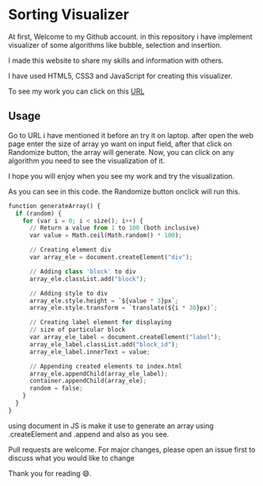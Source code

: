 # Sorting Visualizer

At first, Welcome to my Github account.
in this repository i have implement visualizer of some algorithms like bubble, selection and insertion.

I made this website to share my skills and information with others.

I have used HTML5, CSS3 and JavaScript for creating this visualizer.

To see my work you can click on this [URL](https://ahmedsaleh10.github.io/Sorting-visualization/)

## Usage
Go to URL i have mentioned it before an try it on laptop.
after open the web page enter the size of array yo want on input field, after that click on Randomize button, the array will generate. Now, you can click on any algorithm you need to see the visualization of it.

I hope you will enjoy when you see my work and try the visualization.

As you can see in this code. the Randomize button onclick will run this.

```python
function generateArray() {
  if (random) {
    for (var i = 0; i < size(); i++) {
      // Return a value from 1 to 100 (both inclusive)
      var value = Math.ceil(Math.random() * 100);

      // Creating element div
      var array_ele = document.createElement("div");

      // Adding class 'block' to div
      array_ele.classList.add("block");

      // Adding style to div
      array_ele.style.height = `${value * 3}px`;
      array_ele.style.transform = `translate(${i * 30}px)`;

      // Creating label element for displaying
      // size of particular block
      var array_ele_label = document.createElement("label");
      array_ele_label.classList.add("block_id");
      array_ele_label.innerText = value;

      // Appending created elements to index.html
      array_ele.appendChild(array_ele_label);
      container.appendChild(array_ele);
      random = false;
    }
  }
}
```
using document in JS is make it use to generate an array using .createElement and .append and also as you see.


Pull requests are welcome. For major changes, please open an issue first
to discuss what you would like to change 

Thank you for reading :smile:.

